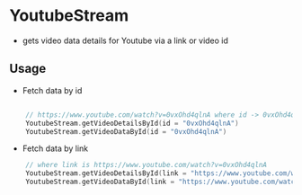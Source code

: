 # YoutubeStream
- gets video data details for Youtube via a link or video id

## Usage
- Fetch data by id
```kotlin

    // https://www.youtube.com/watch?v=0vxOhd4qlnA where id -> 0vxOhd4qlnA
    YoutubeStream.getVideoDetailsById(id = "0vxOhd4qlnA")
    YoutubeStream.getVideoDataById(id = "0vxOhd4qlnA")

```
- Fetch data by link
```kotlin
    // where link is https://www.youtube.com/watch?v=0vxOhd4qlnA
    YoutubeStream.getVideoDetailsById(link = "https://www.youtube.com/watch?v=0vxOhd4qlnA")
    YoutubeStream.getVideoDataById(link = "https://www.youtube.com/watch?v=0vxOhd4qlnA")
```